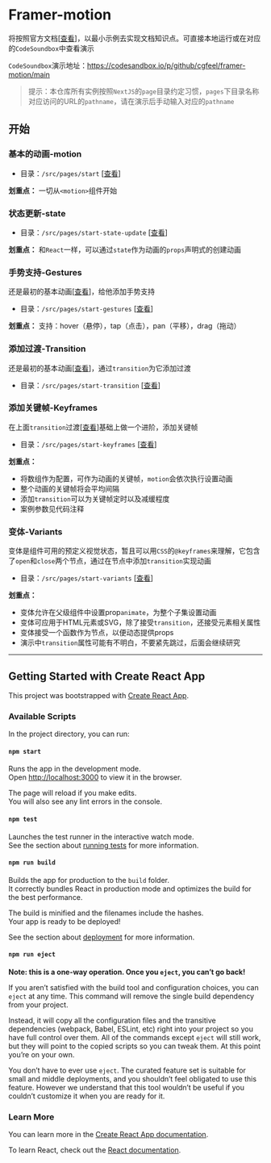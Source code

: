 # Framer-motion

将按照官方文档[[查看](https://www.framer.com/motion/)]，以最小示例去实现文档知识点。可直接本地运行或在对应的`CodeSoundbox`中查看演示

`CodeSoundbox`演示地址：https://codesandbox.io/p/github/cgfeel/framer-motion/main

> 提示：本仓库所有实例按照`NextJS`的`page`目录约定习惯，`pages`下目录名称对应访问的URL的`pathname`，请在演示后手动输入对应的`pathname`

## 开始

### 基本的动画-motion

- 目录：`/src/pages/start` [[查看](https://github.com/cgfeel/framer-motion/tree/main/src/pages/start)]

**划重点：** 一切从`<motion>`组件开始

### 状态更新-state

- 目录：`/src/pages/start-state-update` [[查看](https://github.com/cgfeel/framer-motion/tree/main/src/pages/start-state-update)]

**划重点：** 和`React`一样，可以通过`state`作为动画的`props`声明式的创建动画

### 手势支持-Gestures

还是最初的基本动画[[查看](#基本的动画-motion)]，给他添加手势支持

- 目录：`/src/pages/start-gestures` [[查看](https://github.com/cgfeel/framer-motion/tree/main/src/pages/start-gestures)]

**划重点：** 支持：hover（悬停），tap（点击），pan（平移），drag（拖动）

### 添加过渡-Transition

还是最初的基本动画[[查看](#基本的动画-motion)]，通过`transition`为它添加过渡

- 目录：`/src/pages/start-transition` [[查看](https://github.com/cgfeel/framer-motion/tree/main/src/pages/start-transition)]

### 添加关键帧-Keyframes

在上面`transition`过渡[[查看](#添加过渡-Transition)]基础上做一个进阶，添加关键帧

- 目录：`/src/pages/start-keyframes` [[查看](https://github.com/cgfeel/framer-motion/tree/main/src/pages/start-keyframes)]

**划重点：** 

- 将数组作为配置，可作为动画的关键帧，`motion`会依次执行设置动画
- 整个动画的关键帧将会平均间隔
- 添加`transition`可以为关键帧定时以及减缓程度
- 案例参数见代码注释

### 变体-Variants

变体是组件可用的预定义视觉状态，暂且可以用`CSS`的`@keyframes`来理解，它包含了`open`和`close`两个节点，通过在节点中添加`transition`实现动画

- 目录：`/src/pages/start-variants` [[查看](https://github.com/cgfeel/framer-motion/tree/main/src/pages/start-variants)]

**划重点：** 

- 变体允许在父级组件中设置prop`animate`，为整个子集设置动画
- 变体可应用于HTML元素或SVG，除了接受`transition`，还接受元素相关属性
- 变体接受一个函数作为节点，以便动态提供props
- 演示中`transition`属性可能有不明白，不要紧先跳过，后面会继续研究

---

## Getting Started with Create React App

This project was bootstrapped with [Create React App](https://github.com/facebook/create-react-app).

### Available Scripts

In the project directory, you can run:

#### `npm start`

Runs the app in the development mode.\
Open [http://localhost:3000](http://localhost:3000) to view it in the browser.

The page will reload if you make edits.\
You will also see any lint errors in the console.

#### `npm test`

Launches the test runner in the interactive watch mode.\
See the section about [running tests](https://facebook.github.io/create-react-app/docs/running-tests) for more information.

#### `npm run build`

Builds the app for production to the `build` folder.\
It correctly bundles React in production mode and optimizes the build for the best performance.

The build is minified and the filenames include the hashes.\
Your app is ready to be deployed!

See the section about [deployment](https://facebook.github.io/create-react-app/docs/deployment) for more information.

#### `npm run eject`

**Note: this is a one-way operation. Once you `eject`, you can’t go back!**

If you aren’t satisfied with the build tool and configuration choices, you can `eject` at any time. This command will remove the single build dependency from your project.

Instead, it will copy all the configuration files and the transitive dependencies (webpack, Babel, ESLint, etc) right into your project so you have full control over them. All of the commands except `eject` will still work, but they will point to the copied scripts so you can tweak them. At this point you’re on your own.

You don’t have to ever use `eject`. The curated feature set is suitable for small and middle deployments, and you shouldn’t feel obligated to use this feature. However we understand that this tool wouldn’t be useful if you couldn’t customize it when you are ready for it.

### Learn More

You can learn more in the [Create React App documentation](https://facebook.github.io/create-react-app/docs/getting-started).

To learn React, check out the [React documentation](https://reactjs.org/).
